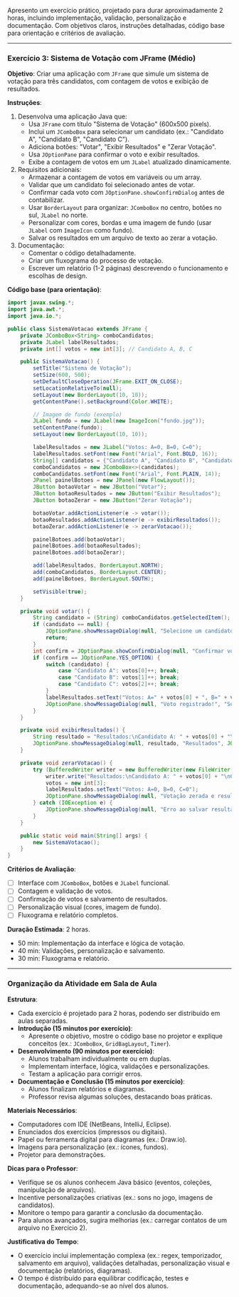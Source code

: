 Apresento um exercício prático, projetado para durar aproximadamente 2 horas, incluindo implementação, validação, personalização e documentação. Com objetivos claros, instruções detalhadas, código base para orientação e critérios de avaliação.

---

### **Exercício 3: Sistema de Votação com JFrame (Médio)**

**Objetivo**: Criar uma aplicação com `JFrame` que simule um sistema de votação para três candidatos, com contagem de votos e exibição de resultados.

**Instruções**:
1. Desenvolva uma aplicação Java que:
   - Usa `JFrame` com título "Sistema de Votação" (600x500 pixels).
   - Inclui um `JComboBox` para selecionar um candidato (ex.: "Candidato A", "Candidato B", "Candidato C").
   - Adiciona botões: "Votar", "Exibir Resultados" e "Zerar Votação".
   - Usa `JOptionPane` para confirmar o voto e exibir resultados.
   - Exibe a contagem de votos em um `JLabel` atualizado dinamicamente.
2. Requisitos adicionais:
   - Armazenar a contagem de votos em variáveis ou um array.
   - Validar que um candidato foi selecionado antes de votar.
   - Confirmar cada voto com `JOptionPane.showConfirmDialog` antes de contabilizar.
   - Usar `BorderLayout` para organizar: `JComboBox` no centro, botões no sul, `JLabel` no norte.
   - Personalizar com cores, bordas e uma imagem de fundo (usar `JLabel` com `ImageIcon` como fundo).
   - Salvar os resultados em um arquivo de texto ao zerar a votação.
3. Documentação:
   - Comentar o código detalhadamente.
   - Criar um fluxograma do processo de votação.
   - Escrever um relatório (1-2 páginas) descrevendo o funcionamento e escolhas de design.

**Código base (para orientação)**:
```java
import javax.swing.*;
import java.awt.*;
import java.io.*;

public class SistemaVotacao extends JFrame {
    private JComboBox<String> comboCandidatos;
    private JLabel labelResultados;
    private int[] votos = new int[3]; // Candidato A, B, C

    public SistemaVotacao() {
        setTitle("Sistema de Votação");
        setSize(600, 500);
        setDefaultCloseOperation(JFrame.EXIT_ON_CLOSE);
        setLocationRelativeTo(null);
        setLayout(new BorderLayout(10, 10));
        getContentPane().setBackground(Color.WHITE);

        // Imagem de fundo (exemplo)
        JLabel fundo = new JLabel(new ImageIcon("fundo.jpg"));
        setContentPane(fundo);
        setLayout(new BorderLayout(10, 10));

        labelResultados = new JLabel("Votos: A=0, B=0, C=0");
        labelResultados.setFont(new Font("Arial", Font.BOLD, 16));
        String[] candidatos = {"Candidato A", "Candidato B", "Candidato C"};
        comboCandidatos = new JComboBox<>(candidatos);
        comboCandidatos.setFont(new Font("Arial", Font.PLAIN, 14));
        JPanel painelBotoes = new JPanel(new FlowLayout());
        JButton botaoVotar = new JButton("Votar");
        JButton botaoResultados = new JButton("Exibir Resultados");
        JButton botaoZerar = new JButton("Zerar Votação");

        botaoVotar.addActionListener(e -> votar());
        botaoResultados.addActionListener(e -> exibirResultados());
        botaoZerar.addActionListener(e -> zerarVotacao());

        painelBotoes.add(botaoVotar);
        painelBotoes.add(botaoResultados);
        painelBotoes.add(botaoZerar);

        add(labelResultados, BorderLayout.NORTH);
        add(comboCandidatos, BorderLayout.CENTER);
        add(painelBotoes, BorderLayout.SOUTH);

        setVisible(true);
    }

    private void votar() {
        String candidato = (String) comboCandidatos.getSelectedItem();
        if (candidato == null) {
            JOptionPane.showMessageDialog(null, "Selecione um candidato!", "Erro", JOptionPane.ERROR_MESSAGE);
            return;
        }
        int confirm = JOptionPane.showConfirmDialog(null, "Confirmar voto em " + candidato + "?", "Confirmação", JOptionPane.YES_NO_OPTION);
        if (confirm == JOptionPane.YES_OPTION) {
            switch (candidato) {
                case "Candidato A": votos[0]++; break;
                case "Candidato B": votos[1]++; break;
                case "Candidato C": votos[2]++; break;
            }
            labelResultados.setText("Votos: A=" + votos[0] + ", B=" + votos[1] + ", C=" + votos[2]);
            JOptionPane.showMessageDialog(null, "Voto registrado!", "Sucesso", JOptionPane.INFORMATION_MESSAGE);
        }
    }

    private void exibirResultados() {
        String resultado = "Resultados:\nCandidato A: " + votos[0] + "\nCandidato B: " + votos[1] + "\nCandidato C: " + votos[2];
        JOptionPane.showMessageDialog(null, resultado, "Resultados", JOptionPane.INFORMATION_MESSAGE);
    }

    private void zerarVotacao() {
        try (BufferedWriter writer = new BufferedWriter(new FileWriter("resultados_votacao.txt"))) {
            writer.write("Resultados:\nCandidato A: " + votos[0] + "\nCandidato B: " + votos[1] + "\nCandidato C: " + votos[2]);
            votos = new int[3];
            labelResultados.setText("Votos: A=0, B=0, C=0");
            JOptionPane.showMessageDialog(null, "Votação zerada e resultados salvos!", "Sucesso", JOptionPane.INFORMATION_MESSAGE);
        } catch (IOException e) {
            JOptionPane.showMessageDialog(null, "Erro ao salvar resultados!", "Erro", JOptionPane.ERROR_MESSAGE);
        }
    }

    public static void main(String[] args) {
        new SistemaVotacao();
    }
}
```

**Critérios de Avaliação**:
- [ ] Interface com `JComboBox`, botões e `JLabel` funcional.
- [ ] Contagem e validação de votos.
- [ ] Confirmação de votos e salvamento de resultados.
- [ ] Personalização visual (cores, imagem de fundo).
- [ ] Fluxograma e relatório completos.

**Duração Estimada**: 2 horas.
- 50 min: Implementação da interface e lógica de votação.
- 40 min: Validações, personalização e salvamento.
- 30 min: Fluxograma e relatório.

---

### **Organização da Atividade em Sala de Aula**

**Estrutura**:
- Cada exercício é projetado para 2 horas, podendo ser distribuído em aulas separadas.
- **Introdução (15 minutos por exercício)**:
  - Apresente o objetivo, mostre o código base no projetor e explique conceitos (ex.: `JComboBox`, `GridBagLayout`, `Timer`).
- **Desenvolvimento (90 minutos por exercício)**:
  - Alunos trabalham individualmente ou em duplas.
  - Implementam interface, lógica, validações e personalizações.
  - Testam a aplicação para corrigir erros.
- **Documentação e Conclusão (15 minutos por exercício)**:
  - Alunos finalizam relatórios e diagramas.
  - Professor revisa algumas soluções, destacando boas práticas.

**Materiais Necessários**:
- Computadores com IDE (NetBeans, IntelliJ, Eclipse).
- Enunciados dos exercícios (impressos ou digitais).
- Papel ou ferramenta digital para diagramas (ex.: Draw.io).
- Imagens para personalização (ex.: ícones, fundos).
- Projetor para demonstrações.

**Dicas para o Professor**:
- Verifique se os alunos conhecem Java básico (eventos, coleções, manipulação de arquivos).
- Incentive personalizações criativas (ex.: sons no jogo, imagens de candidatos).
- Monitore o tempo para garantir a conclusão da documentação.
- Para alunos avançados, sugira melhorias (ex.: carregar contatos de um arquivo no Exercício 2).

**Justificativa do Tempo**:
- O exercício inclui implementação complexa (ex.: regex, temporizador, salvamento em arquivo), validações detalhadas, personalização visual e documentação (relatórios, diagramas).
- O tempo é distribuído para equilibrar codificação, testes e documentação, adequando-se ao nível dos alunos.